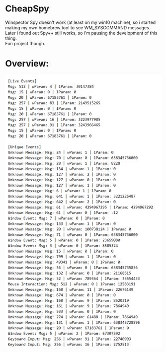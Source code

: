 # CheapSpy

Winspector Spy doesn't work (at least on my win10 machine), so i started making my own homebrew tool to see WM_SYSCOMMAND messages. Later i found out Spy++ still works, so i'm pausing the development of this thing.  
Fun project though.

# Overview:
![](https://github.com/CrisDxyz/CheapSpy/blob/main/img/example%20work%20in%20progress%20paused.png)
